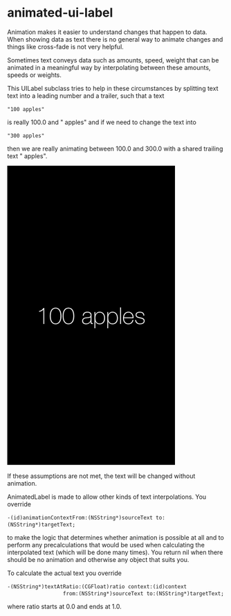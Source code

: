 animated-ui-label
=================

Animation makes it easier to understand changes that happen to data. When showing data as text
there is no general way to animate changes and things like cross-fade is not very helpful.

Sometimes text conveys data such as amounts, speed, weight that can be animated in a meaningful
way by interpolating between these amounts, speeds or weights.

This UILabel subclass tries to help in these circumstances by splitting text text into a leading
number and a trailer, such that a text

    "100 apples" 
is really 100.0 and " apples" and if we need to change the text into 

    "300 apples"
then we are really animating between 100.0 and 300.0 with a shared trailing text " apples".

<img src="example.gif"/>

If these assumptions are not met, the text will be changed without animation.

AnimatedLabel is made to allow other kinds of text interpolations. You override

    -(id)animationContextFrom:(NSString*)sourceText to:(NSString*)targetText;
to make the logic that determines whether animation is possible at all and to
perform any precalculations that would be used when calculating the interpolated
text (which will be done many times). You return nil when there should be no animation
and otherwise any object that suits you.

To calculate the actual text you override

    -(NSString*)textAtRatio:(CGFloat)ratio context:(id)context
                      from:(NSString*)sourceText to:(NSString*)targetText;
where ratio starts at 0.0 and ends at 1.0.
